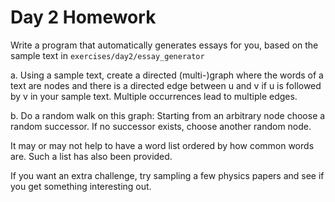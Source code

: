 # Day 2 Homework

Write a program that automatically generates essays for you, based on the
sample text in `exercises/day2/essay_generator`

a. Using a sample text, create a directed (multi-)graph where the words of
   a text are nodes and there is a directed edge between u and v if u is
   followed by v in your sample text. Multiple occurrences lead to multiple
   edges.

b. Do a random walk on this graph: Starting from an arbitrary node choose
   a random successor. If no successor exists, choose another random node.

It may or may not help to have a word list ordered by how common words are.
Such a list has also been provided.

If you want an extra challenge, try sampling a few physics papers and
see if you get something interesting out.
